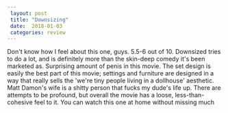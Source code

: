 ```yaml
---
 layout: post
 title: "Downsizing"
 date:  2018-01-03
 categories: review 
---
```



Don't know how I feel about this one, guys. 5.5-6 out of 10. Downsized tries to do a lot, and is definitely more than the skin-deep comedy it's been marketed as. Surprising amount of penis in this movie. The set design is easily the best part of this movie; settings and furniture are designed in a way that really sells the 'we're tiny people living in a dollhouse' aesthetic. Matt Damon's wife is a shitty person that fucks my dude's life up. There are attempts to be profound, but overall the movie has a loose, less-than-cohesive feel to it. You can watch this one at home without missing much